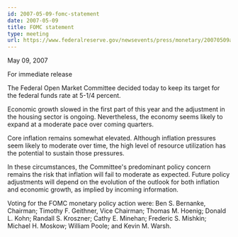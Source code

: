 ```yaml
---
id: 2007-05-09-fomc-statement
date: 2007-05-09
title: FOMC statement
type: meeting
url: https://www.federalreserve.gov/newsevents/press/monetary/20070509a.htm
---
```


May 09, 2007

For immediate release

The Federal Open Market Committee decided today to keep its target for the federal funds rate at 5-1/4 percent.

Economic growth slowed in the first part of this year and the adjustment in the housing sector is ongoing. Nevertheless, the economy seems likely to expand at a moderate pace over coming quarters.

Core inflation remains somewhat elevated. Although inflation pressures seem likely to moderate over time, the high level of resource utilization has the potential to sustain those pressures.

In these circumstances, the Committee's predominant policy concern remains the risk that inflation will fail to moderate as expected. Future policy adjustments will depend on the evolution of the outlook for both inflation and economic growth, as implied by incoming information.

Voting for the FOMC monetary policy action were: Ben S. Bernanke, Chairman; Timothy F. Geithner, Vice Chairman; Thomas M. Hoenig; Donald L. Kohn; Randall S. Kroszner; Cathy E. Minehan; Frederic S. Mishkin; Michael H. Moskow; William Poole; and Kevin M. Warsh.